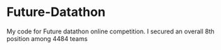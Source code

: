 # Future-Datathon
My code for Future datathon online competition. I secured an overall 8th position among 4484 teams
